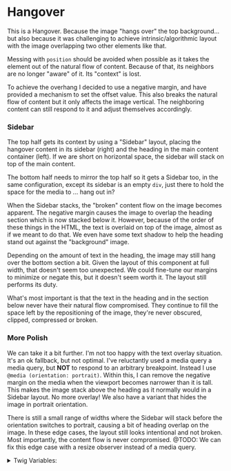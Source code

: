<!-- This is the general documentation layout. Add or remove any sections as needed, but try to stay consistent across components. -->
# Hangover

This is a Hangover. Because the image "hangs over" the top background... but also because it was challenging to achieve intrinsic/algorithmic layout with the image overlapping two other elements like that.

Messing with `position` should be avoided when possible as it takes the element out of the natural flow of content. Because of that, its neighbors are no longer "aware" of it. Its "context" is lost.

To achieve the overhang I decided to use a negative margin, and have provided a mechanism to set the offset value. This also breaks the natural flow of content but it only affects the image vertical. The neighboring content can still respond to it and adjust themselves accordingly.

### Sidebar
The top half gets its context by using a "Sidebar" layout, placing the hangover content in its sidebar (right) and the heading in the main content container (left). If we are short on horizontal space, the sidebar will stack on top of the main content.

The bottom half needs to mirror the top half so it gets a Sidebar too, in the same configuration, except its sidebar is an empty `div`, just there to hold the space for the media to ... hang out in?

When the Sidebar stacks, the "broken" content flow on the image becomes apparent. The negative margin causes the image to overlap the heading section which is now stacked below it. However, because of the order of these things in the HTML, the text is overlaid on top of the image, almost as if we meant to do that. We even have some text shadow to help the heading stand out against the "background" image.

Depending on the amount of text in the heading, the image may still hang over the bottom section a bit. Given the layout of this component at full width, that doesn't seem too unexpected. We could fine-tune our margins to minimize or negate this, but it doesn't seem worth it. The layout still performs its duty.

What's most important is that the text in the heading and in the section below never have their natural flow compromised. They continue to fill the space left by the repositioning of the image, they're never obscured, clipped, compressed or broken.

### More Polish
We can take it a bit further. I'm not too happy with the text overlay situation. It's an ok fallback, but not optimal. I've reluctantly used a media query a media query, but **NOT** to respond to an arbitrary breakpoint. Instead I use `@media (orientation: portrait)`. Within this, I can remove the negative margin on the media when the viewport becomes narrower than it is tall. This makes the image stack above the heading as it normally would in a Sidebar layout. No more overlay! We also have a variant that hides the image in portrait orientation.

There is still a small range of widths where the Sidebar will stack before the orientation switches to portrait, causing a bit of heading overlap on the image. In these edge cases, the layout still looks intentional and not broken. Most importantly, the content flow is never compromised. @TODO: We can fix this edge case with a resize observer instead of a media query.

<details>
  <summary>Twig Variables:</summary>

  ```
  hangover_hide_compact: true,
  hangover_offset: 22,
  background: null,
  brow: {
    variant: "default",
    part_one: "Brow Example",
    part_two: "Part two",
  },
  heading: "This is a Heading",
  text: "<p>The text in the top section.</p>",
  hangover_content: "The markup in the hangover section. A bordered-center Card
   can be used with one or all of its content items. Or anything else.",
  bottom_content: "<p>The markup in the bottom section.</p>",
  ```
</details>
